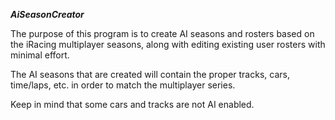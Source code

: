 ***AiSeasonCreator***

The purpose of this program is to create AI seasons and rosters based on the iRacing multiplayer seasons, along with editing existing user rosters with minimal effort.

The AI seasons that are created will contain the proper tracks, cars, time/laps, etc. in order to match the multiplayer series.

Keep in mind that some cars and tracks are not AI enabled.

